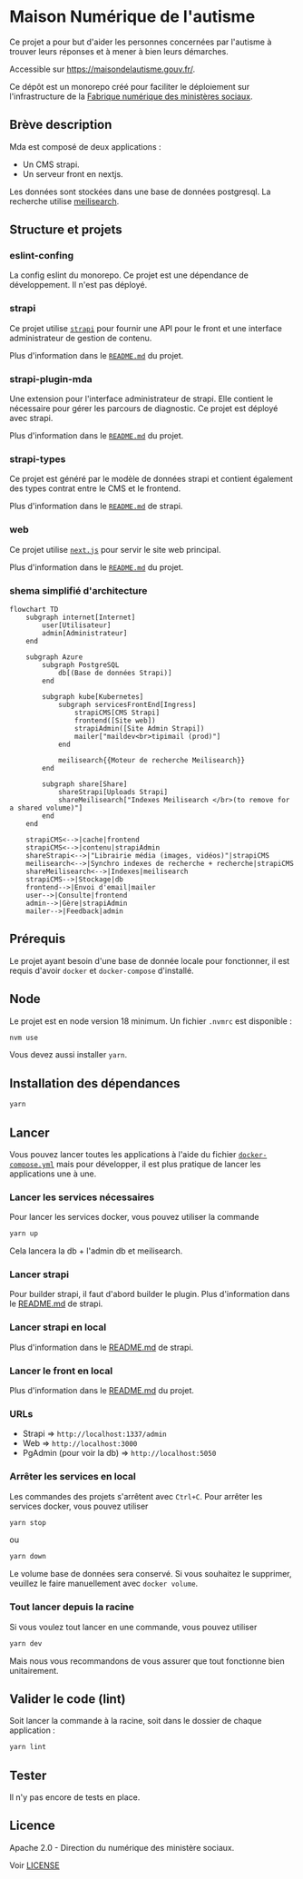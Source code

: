 # Maison Numérique de l'autisme

Ce projet a pour but d'aider les personnes concernées par l'autisme à trouver leurs réponses et à mener à bien leurs démarches.

Accessible sur https://maisondelautisme.gouv.fr/.

Ce dépôt est un monorepo créé pour faciliter le déploiement sur l'infrastructure de la [Fabrique numérique des ministères sociaux](https://fabrique.social.gouv.fr).

## Brève description

Mda est composé de deux applications :

- Un CMS strapi.
- Un serveur front en nextjs.

Les données sont stockées dans une base de données postgresql. La recherche utilise [meilisearch](https://www.meilisearch.com/).

## Structure et projets

### eslint-confing

La config eslint du monorepo. Ce projet est une dépendance de développement. Il n'est pas déployé.

### strapi

Ce projet utilise [`strapi`](https://strapi.io/) pour fournir une API pour le front et une interface administrateur de gestion de contenu.

Plus d'information dans le [`README.md`](./apps/strapi/README.md) du projet.

### strapi-plugin-mda

Une extension pour l'interface administrateur de strapi. Elle contient le nécessaire pour gérer les parcours de diagnostic. Ce projet est déployé avec strapi.

Plus d'information dans le [`README.md`](./packages/strapi-plugin-mda/README.md) du projet.

### strapi-types

Ce projet est généré par le modèle de données strapi et contient également des types contrat entre le CMS et le frontend.

Plus d'information dans le [`README.md`](./apps/strapi/README.md) de strapi.

### web

Ce projet utilise [`next.js`](https://nextjs.org/) pour servir le site web principal.

Plus d'information dans le [`README.md`](./apps/web/README.md) du projet.

### shema simplifié d'architecture

```mermaid
flowchart TD
    subgraph internet[Internet]
        user[Utilisateur]
        admin[Administrateur]
    end

    subgraph Azure
        subgraph PostgreSQL
            db[(Base de données Strapi)]
        end

        subgraph kube[Kubernetes]
            subgraph servicesFrontEnd[Ingress]
                strapiCMS[CMS Strapi]
                frontend([Site web])
                strapiAdmin([Site Admin Strapi])
                mailer["maildev<br>tipimail (prod)"]
            end

            meilisearch{{Moteur de recherche Meilisearch}}
        end

        subgraph share[Share]
            shareStrapi[Uploads Strapi]
            shareMeilisearch["Indexes Meilisearch </br>(to remove for a shared volume)"]
        end
    end

    strapiCMS<-->|cache|frontend
    strapiCMS<-->|contenu|strapiAdmin
    shareStrapi<-->|"Librairie média (images, vidéos)"|strapiCMS
    meilisearch<-->|Synchro indexes de recherche + recherche|strapiCMS
    shareMeilisearch<-->|Indexes|meilisearch
    strapiCMS-->|Stockage|db
    frontend-->|Envoi d'email|mailer
    user-->|Consulte|frontend
    admin-->|Gère|strapiAdmin
    mailer-->|Feedback|admin
```

## Prérequis

Le projet ayant besoin d'une base de donnée locale pour fonctionner, il est requis d'avoir `docker` et `docker-compose` d'installé.

## Node
Le projet est en node version 18 minimum. Un fichier `.nvmrc` est disponible :

```sh
nvm use
```

Vous devez aussi installer `yarn`.

## Installation des dépendances

```sh
yarn
```

## Lancer

Vous pouvez lancer toutes les applications à l'aide du fichier [`docker-compose.yml`](./docker-compose.yml) mais pour développer, il est plus pratique de lancer les applications une à une.

### Lancer les services nécessaires

Pour lancer les services docker, vous pouvez utiliser la commande

```sh
yarn up
```

Cela lancera la db + l'admin db et meilisearch.

### Lancer strapi

Pour builder strapi, il faut d'abord builder le plugin. Plus d'information dans le [README.md](./apps/strapi/README.md#lancer) de strapi.

### Lancer strapi en local

Plus d'information dans le [README.md](./apps/strapi/README.md#lancer) de strapi.

### Lancer le front en local

Plus d'information dans le [README.md](./apps/web/README.md#lancer) du projet.

### URLs
- Strapi => `http://localhost:1337/admin`
- Web => `http://localhost:3000`
- PgAdmin (pour voir la db) => `http://localhost:5050`

### Arrêter les services en local

Les commandes des projets s'arrêtent avec `Ctrl+C`. Pour arrêter les services docker, vous pouvez utiliser

```sh
yarn stop
```

ou

```sh
yarn down
```

Le volume base de données sera conservé. Si vous souhaitez le supprimer, veuillez le faire manuellement avec `docker volume`.

### Tout lancer depuis la racine

Si vous voulez tout lancer en une commande, vous pouvez utiliser

```sh
yarn dev
```

Mais nous vous recommandons de vous assurer que tout fonctionne bien unitairement.

## Valider le code (lint)

Soit lancer la commande à la racine, soit dans le dossier de chaque application :

```sh
yarn lint
```

## Tester

Il n'y pas encore de tests en place.

## Licence

Apache 2.0 - Direction du numérique des ministère sociaux.

Voir [LICENSE](./LICENSE)



